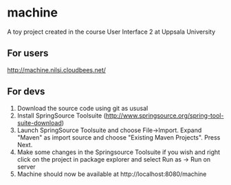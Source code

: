 machine
=======

A toy project created in the course User Interface 2 at Uppsala University

For users
---------
http://machine.nilsi.cloudbees.net/

For devs
--------
1. Download the source code using git as ususal
2. Install SpringSource Toolsuite (http://www.springsource.org/spring-tool-suite-download)
3. Launch SpringSource Toolsuite and choose File->Import. Expand "Maven" as import source and choose "Existing Maven Projects". Press Next.
8. Make some changes in the Springsource Toolsuite if you wish and right click on the project in package explorer and select Run as -> Run on server
9. Machine should now be available at http://localhost:8080/machine